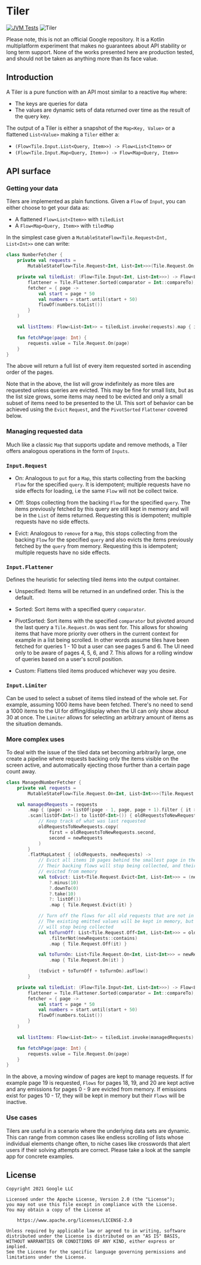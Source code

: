 # Tiler

[![JVM Tests](https://github.com/tunjid/Tiler/actions/workflows/tests.yml/badge.svg)](https://github.com/tunjid/Tiler/actions/workflows/tests.yml)
![Tiler](https://img.shields.io/maven-central/v/com.tunjid.tiler/tiler?label=tiler)

Please note, this is not an official Google repository. It is a Kotlin multiplatform experiment
that makes no guarantees about API stability or long term support. None of the works presented here
are production tested, and should not be taken as anything more than its face value.

## Introduction

A Tiler is a pure function with an API most similar to a reactive `Map` where:

* The keys are queries for data
* The values are dynamic sets of data returned over time as the result of the query key.

The output of a Tiler is either a snapshot of the `Map<Key, Value>` or a flattened `List<Value>`
making a `Tiler` either a:

* `(Flow<Tile.Input.List<Query, Item>>) -> Flow<List<Item>>`
or
* `(Flow<Tile.Input.Map<Query, Item>>) -> Flow<Map<Query, Item>>`

## API surface

### Getting your data

Tilers are implemented as plain functions. Given a `Flow` of `Input`, you can either choose to get your data as:

* A flattened `Flow<List<Item>>` with `tiledList`
* A `Flow<Map<Query, Item>>` with `tiledMap`

In the simplest case given a `MutableStateFlow<Tile.Request<Int, List<Int>>` one can write:

```kotlin
class NumberFetcher {
    private val requests =
        MutableStateFlow<Tile.Request<Int, List<Int>>>(Tile.Request.On(query = 0))

    private val tiledList: (Flow<Tile.Input<Int, List<Int>>>) -> Flow<List<List<Int>>> = tiledList(
        flattener = Tile.Flattener.Sorted(comparator = Int::compareTo),
        fetcher = { page ->
            val start = page * 50
            val numbers = start.until(start + 50)
            flowOf(numbers.toList())
        }
    )

    val listItems: Flow<List<Int>> = tiledList.invoke(requests).map { it.flatten() }

    fun fetchPage(page: Int) {
        requests.value = Tile.Request.On(page)
    }
}
```

The above will return a full list of every item requested sorted in ascending order of the pages.

Note that in the above, the list will grow indefinitely as more tiles are requested unless queries are evicted.
This may be fine for small lists, but as the list size grows, some items may need to be evicted and
only a small subset of items need to be presented to the UI. This sort of behavior can be achieved using
the `Evict` `Request`, and the `PivotSorted` `Flattener` covered below.

### Managing requested data

Much like a classic `Map` that supports update and remove methods, a Tiler offers analogous operations in the form of `Inputs`.

### `Input.Request`
* On: Analogous to `put` for a `Map`, this starts collecting from the backing `Flow` for the specified `query`.
It is idempotent; multiple requests have no side effects for loading, i.e the same `Flow` will not be collect twice.

* Off: Stops collecting from the backing `Flow` for the specified `query`.
The items previously fetched by this query are still kept in memory and will be in the `List` of items returned.
Requesting this is idempotent; multiple requests have no side effects.

* Evict: Analogous to `remove` for a `Map`, this stops collecting from the backing `Flow` for the specified `query` and also evicts
the items previously fetched by the `query` from memory.
Requesting this is idempotent; multiple requests have no side effects.

### `Input.Flattener`

Defines the heuristic for selecting tiled items into the output container.

* Unspecified: Items will be returned in an undefined order. This is the default.

* Sorted: Sort items with a specified query `comparator`.

* PivotSorted: Sort items with the specified `comparator` but pivoted around the last query a
`Tile.Request.On` was sent for. This allows for showing items that have more priority
over others in the current context for example in a list being scrolled. In other words assume tiles
have been fetched for queries 1 - 10 but a user can see pages 5 and 6. The UI need only to be aware
of pages 4, 5, 6, and 7. This allows for a rolling window of queries based on a user's scroll position.

* Custom: Flattens tiled items produced whichever way you desire.

### `Input.Limiter`

Can be used to select a subset of items tiled instead of the whole set. For example, assuming 1000 items
have been fetched. There's no need to send a 1000 items to  the UI for diffing/display when the UI can only
show about 30 at once. The `Limiter` allows for selecting an arbitrary amount of items as the situation demands.

### More complex uses

To deal with the issue of the tiled data set becoming arbitrarily large, one create a pipeline
where requests backing only the items visible on the screen active, and automatically ejecting
those further than a certain page count away.

```kotlin
class ManagedNumberFetcher {
    private val requests =
        MutableStateFlow<Tile.Request.On<Int, List<Int>>>(Tile.Request.On(query = 0))

    val managedRequests = requests
        .map { (page) -> listOf(page - 1, page, page + 1).filter { it >= 0 } }
        .scan(listOf<Int>() to listOf<Int>()) { oldRequestsToNewRequests, newRequests ->
            // Keep track of what was last requested
            oldRequestsToNewRequests.copy(
                first = oldRequestsToNewRequests.second,
                second = newRequests
            )
        }
        .flatMapLatest { (oldRequests, newRequests) ->
            // Evict all items 10 pages behind the smallest page in the new request.
            // Their backing flows will stop being collected, and their existing values will be
            // evicted from memory
            val toEvict: List<Tile.Request.Evict<Int, List<Int>>> = (newRequests.minOrNull()
                ?.minus(10)
                ?.downTo(0)
                ?.take(10)
                ?: listOf())
                .map { Tile.Request.Evict(it) }

            // Turn off the flows for all old requests that are not in the new request batch
            // The existing emitted values will be kept in memory, but their backing flows
            // will stop being collected
            val toTurnOff: List<Tile.Request.Off<Int, List<Int>>> = oldRequests
                .filterNot(newRequests::contains)
                .map { Tile.Request.Off(it) }

            val toTurnOn: List<Tile.Request.On<Int, List<Int>>> = newRequests
                .map { Tile.Request.On(it) }

            (toEvict + toTurnOff + toTurnOn).asFlow()
        }

    private val tiledList: (Flow<Tile.Input<Int, List<Int>>>) -> Flow<List<List<Int>>> = tiledList(
        flattener = Tile.Flattener.Sorted(comparator = Int::compareTo),
        fetcher = { page ->
            val start = page * 50
            val numbers = start.until(start + 50)
            flowOf(numbers.toList())
        }
    )

    val listItems: Flow<List<Int>> = tiledList.invoke(managedRequests).map { it.flatten() }

    fun fetchPage(page: Int) {
        requests.value = Tile.Request.On(page)
    }
}
```

In the above, a moving window of pages are kept to manage requests. If for example page 19 is
requested, `Flows` for pages 18, 19, and 20 are kept active and any emissions for pages 0 - 9 are
evicted from memory. If emissions exist for pages 10 - 17, they will be kept in memory but their
`Flows` will be inactive.

### Use cases

Tilers are useful in a scenario where the underlying data sets are dynamic.
This can range from common cases like endless scrolling of lists whose individual elements change often,
to niche cases like crosswords that alert users if their solving attempts are correct. Please
take a look at the sample app for concrete examples.

## License
    Copyright 2021 Google LLC

    Licensed under the Apache License, Version 2.0 (the "License");
    you may not use this file except in compliance with the License.
    You may obtain a copy of the License at

        https://www.apache.org/licenses/LICENSE-2.0

    Unless required by applicable law or agreed to in writing, software
    distributed under the License is distributed on an "AS IS" BASIS,
    WITHOUT WARRANTIES OR CONDITIONS OF ANY KIND, either express or implied.
    See the License for the specific language governing permissions and
    limitations under the License.
